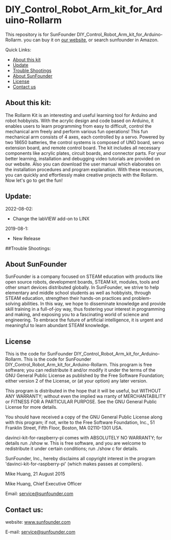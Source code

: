 # DIY_Control_Robot_Arm_kit_for_Arduino-Rollarm
This repository is for SunFounder DIY_Control_Robot_Arm_kit_for_Arduino-Rollarm. you can buy it on [our website](https://www.sunfounder.com/), or search sunfounder in Amazon.

Quick Links:

 * [About this kit](#about_this_kit)
 * [Update](#update)
 * [Trouble Shootings](#trouble)
 * [About SunFounder](#about_sunfounder)
 * [License](#license)
 * [Contact us](#contact_us)

<a id="about_this_kit"></a>
## About this kit:
The Rollarm Kit is an interesting and useful learning tool for Arduino and robot hobbyists. With the acrylic design and code based on Arduino, it enables users to learn programming from easy to difficult, control the mechanical arm freely and perform various fun operations! 
This fun mechanical arm consists of 4 axes, each controlled by a servo. Powered by two 18650 batteries, the control systems is composed of UNO board, servo extension board, and remote control board. The kit includes all necessary components like acrylic plates, circuit boards, and connector parts. For your better learning, installation and debugging video tutorials are provided on our website. Also you can download the user manual which elaborates on the installation procedures and program explanation. With these resources, you can quickly and effortlessly make creative projects with the Rollarm. Now let's go to get the fun! 

<a id="update"></a>
## Update:

2022-08-02:
 - Change the labVIEW add-on to LINX

2019-08-1:
 - New Release

<a id="trouble"></a>
##Trouble Shootings:

<a id="about_sunfounder"></a>
## About SunFounder
SunFounder is a company focused on STEAM education with products like open source robots, development boards, STEAM kit, modules, tools and other smart devices distributed globally. In SunFounder, we strive to help elementary and middle school students as well as hobbyists, through STEAM education, strengthen their hands-on practices and problem-solving abilities. In this way, we hope to disseminate knowledge and provide skill training in a full-of-joy way, thus fostering your interest in programming and making, and exposing you to a fascinating world of science and engineering. To embrace the future of artificial intelligence, it is urgent and meaningful to learn abundant STEAM knowledge.

<a id="license"></a>
## License
This is the code for SunFounder DIY_Control_Robot_Arm_kit_for_Arduino-Rollarm.
This is the code for SunFounder DIY_Control_Robot_Arm_kit_for_Arduino-Rollarm.
This program is free software; you can redistribute it and/or modify it under the terms of the GNU General Public License as published by the Free Software Foundation; either version 2 of the License, or (at your option) any later version.

This program is distributed in the hope that it will be useful, but WITHOUT ANY WARRANTY; without even the implied wa rranty of MERCHANTABILITY or FITNESS FOR A PARTICULAR PURPOSE. See the GNU General Public License for more details.

You should have received a copy of the GNU General Public License along with this program; if not, write to the Free Software Foundation, Inc., 51 Franklin Street, Fifth Floor, Boston, MA 02110-1301 USA.

davinci-kit-for-raspberry-pi comes with ABSOLUTELY NO WARRANTY; for details run ./show w. This is free software, and you are welcome to redistribute it under certain conditions; run ./show c for details.

SunFounder, Inc., hereby disclaims all copyright interest in the program 'davinci-kit-for-raspberry-pi' (which makes passes at compilers).

Mike Huang, 21 August 2015

Mike Huang, Chief Executive Officer

Email: service@sunfounder.com

<a id="contact_us"></a>
## Contact us:
website:
    www.sunfounder.com

E-mail:
    service@sunfounder.com
